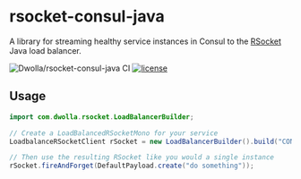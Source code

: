 # rsocket-consul-java
A library for streaming healthy service instances in Consul to the [RSocket](https://github.com/rsocket/rsocket-java) Java load balancer.

![Dwolla/rsocket-consul-java CI](https://github.com/Dwolla/rsocket-consul-java/actions/workflows/ci.yml/badge.svg)
[![license](https://img.shields.io/github/license/Dwolla/rsocket-consul-java.svg?style=flat-square)]()

## Usage
```java
import com.dwolla.rsocket.LoadBalancerBuilder;

// Create a LoadBalancedRSocketMono for your service
LoadbalanceRSocketClient rSocket = new LoadBalancerBuilder().build("CONSUL_SERVICE_NAME");

// Then use the resulting RSocket like you would a single instance
rSocket.fireAndForget(DefaultPayload.create("do something"));
```
